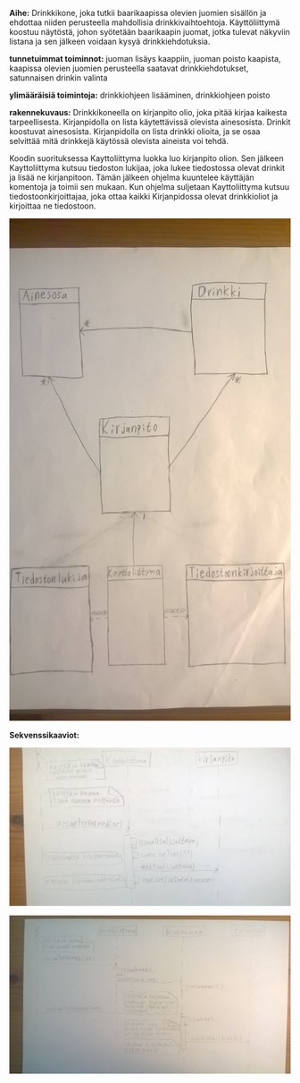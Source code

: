 ﻿**Aihe:** Drinkkikone, joka tutkii baarikaapissa olevien juomien sisällön ja ehdottaa niiden perusteella mahdollisia drinkkivaihtoehtoja. Käyttöliittymä koostuu näytöstä, johon syötetään baarikaapin juomat, jotka tulevat näkyviin listana ja sen jälkeen voidaan kysyä drinkkiehdotuksia.

**tunnetuimmat toiminnot:** juoman lisäys kaappiin, juoman poisto kaapista, kaapissa olevien juomien perusteella saatavat drinkkiehdotukset, satunnaisen drinkin valinta

**ylimääräisiä toimintoja:** drinkkiohjeen lisääminen, drinkkiohjeen poisto

**rakennekuvaus:**
Drinkkikoneella on kirjanpito olio, joka pitää kirjaa kaikesta tarpeellisesta.
Kirjanpidolla on lista käytettävissä olevista ainesosista. Drinkit koostuvat ainesosista. 
Kirjanpidolla on lista drinkki olioita, ja se osaa selvittää mitä drinkkejä käytössä olevista aineista voi tehdä.

Koodin suorituksessa Kayttoliittyma luokka luo kirjanpito olion.
Sen jälkeen Kayttoliittyma kutsuu tiedoston lukijaa, joka lukee tiedostossa olevat drinkit ja lisää ne kirjanpitoon.
Tämän jälkeen ohjelma kuuntelee käyttäjän komentoja ja toimii sen mukaan.
Kun ohjelma suljetaan Kayttoliittyma kutsuu tiedostoonkirjoittajaa, joka ottaa kaikki Kirjanpidossa olevat drinkkioliot ja kirjoittaa ne tiedostoon.

![Luokkakaavio](/dokumentaatio/luokkakaavio/WP_20160816_001.jpg "Luokkakaavio")

**Sekvenssikaaviot:**

![Lisaa Ainesosa](/dokumentaatio/sekvenssikaaviot/WP_20160822_001.jpg "Luokkakaavio")

![Lisaa Drinkki](/dokumentaatio/sekvenssikaaviot/WP_20160822_003.jpg "Luokkakaavio")